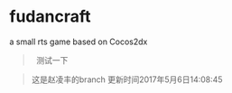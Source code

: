 # fudancraft
a small rts game based on Cocos2dx

>   测试一下

>   这是赵凌丰的branch
>	更新时间2017年5月6日14:08:45

